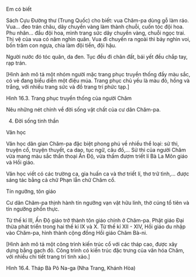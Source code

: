Em có biết

Sách Cựu Đường thư (Trung Quốc) cho biết: vua Chăm-pa dùng gỗ làm ráo. Vua... đeo trán châu, dây chuyền vàng làm thành chuỗi, cuốn tóc đội hoa. Phu nhân... đầu đội hoa, mình trang sức dây chuyền vàng, chuỗi ngọc trai. Thị vệ của vua có năm nghìn quân. Vua đi chuyến ra ngoài thì bảy nghìn voi, bốn trăm con ngựa, chia làm đội tiền, đội hậu.

Người nước đó tóc quăn, da đen. Tục đều đi chân đất, bái yết đều chắp tay, rạp trán.

[Hình ảnh mô tả một nhóm người mặc trang phục truyền thống đầy màu sắc, có vẻ đang biểu diễn một điệu múa. Trang phục chủ yếu là màu đỏ, hồng và trắng, với nhiều trang sức và đồ trang trí phức tạp.]

Hình 16.3. Trang phục truyền thống của người Chăm

Nêu những nét chính về đời sống vật chất của cư dân Chăm-pa.

4. Đời sống tinh thần

Văn học

Văn học dân gian Chăm-pa đặc biệt phong phú về nhiều thể loại: sử thi, truyện cổ, truyện thuyết, ca dao, tục ngữ, câu đố,... Sử thi của người Chăm vừa mang màu sắc thần thoại Ấn Độ, vừa thấm đượm triết lí Bà La Môn giáo và Hồi giáo.

Văn học viết có các trường ca, gia huấn ca và thơ triết lí, thơ trữ tình,... được sáng tác bằng cả chữ Phạn lẫn chữ Chăm cổ.

Tín ngưỡng, tôn giáo

Cư dân Chăm-pa thịnh hành tín ngưỡng vạn vật hữu linh, thờ cúng tổ tiên và tín ngưỡng phồn thực.

Từ thế kỉ III, Ấn Độ giáo trở thành tôn giáo chính ở Chăm-pa. Phật giáo Đại thừa phát triển trong hai thế kỉ IX và X. Từ thế kỉ XII - XIV, Hồi giáo du nhập vào Chăm-pa, hình thành cộng đồng Hồi giáo Chăm Bà-ni.

[Hình ảnh mô tả một công trình kiến trúc cổ với các tháp cao, được xây dựng bằng gạch đỏ. Công trình có kiến trúc đặc trưng của văn hóa Chăm, với nhiều chi tiết trang trí tinh xảo.]

Hình 16.4. Tháp Bà Pô Na-ga (Nha Trang, Khánh Hòa)